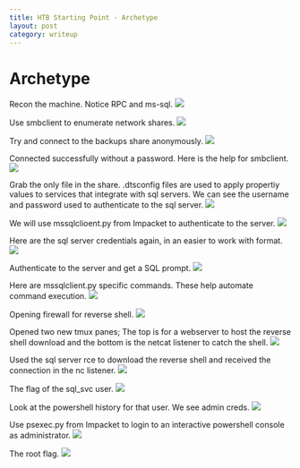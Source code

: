 ```yaml
---
title: HTB Starting Point - Archetype
layout: post
category: writeup
---
```


# Archetype

Recon the machine.  Notice RPC and ms-sql.
<img src="../assets/img/htb/startingpoint/Archetype/nmap.png">


Use smbclient to enumerate network shares.
<img src="../assets/img/htb/startingpoint/Archetype/smb1.png">


Try and connect to the backups share anonymously.
<img src="../assets/img/htb/startingpoint/Archetype/smb-help.png">


Connected successfully without a password.  Here is the help for smbclient.
<img src="../assets/img/htb/startingpoint/Archetype/smb2.png">


Grab the only file in the share.  .dtsconfig files are used to apply propertiy values to services that integrate with sql servers.  We can see the username and password used to authenticate to the sql server.
<img src="../assets/img/htb/startingpoint/Archetype/dtsconfig.png">


We will use mssqlclioent.py from Impacket to authenticate to the server.
<img src="../assets/img/htb/startingpoint/Archetype/mssqlclient.png">


Here are the sql server credentials again, in an easier to work with format.
<img src="../assets/img/htb/startingpoint/Archetype/sqlcreds.png">


Authenticate to the server and get a SQL prompt.
<img src="../assets/img/htb/startingpoint/Archetype/mssqlclient2.png">


Here are mssqlclient.py specific commands. These help automate command execution.
<img src="../assets/img/htb/startingpoint/Archetype/mssqlclienthelp.png">


Opening firewall for reverse shell.
<img src="../assets/img/htb/startingpoint/Archetype/ufwallow.png">


Opened two new tmux panes; The top is for a webserver to host the reverse shell download and the bottom is the netcat listener to catch the shell.
<img src="../assets/img/htb/startingpoint/Archetype/revshell-before.png">


Used the sql server rce to download the reverse shell and received the connection in the nc listener.
<img src="../assets/img/htb/startingpoint/Archetype/revshell-after.png">


The flag of the sql_svc user.
<img src="../assets/img/htb/startingpoint/Archetype/userflag.png">


Look at the powershell history for that user.  We see admin creds.
<img src="../assets/img/htb/startingpoint/Archetype/privesc.png">


Use psexec.py from Impacket to login to an interactive powershell console as administrator.
<img src="../assets/img/htb/startingpoint/Archetype/psexec.png">


The root flag.
<img src="../assets/img/htb/startingpoint/Archetype/rootflag.png">
